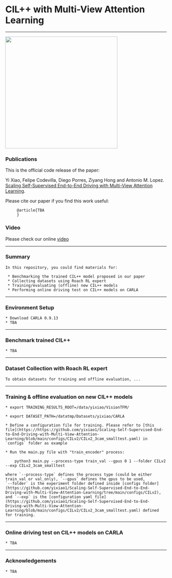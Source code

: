 # CIL++ with Multi-View Attention Learning
-------------------------------------------------------------


 <img src="Driving_T2_T5.gif" height="350">

### Publications
This is the official code release of the paper:

Yi Xiao, Felipe Codevilla, Diego Porres, Ziyang Hong and Antonio M. Lopez. [Scaling Self-Supervised End-to-End Driving with Multi-View Attention Learning]().

Please cite our paper if you find this work useful:

         @article{TBA
         }

### Video
Please check our online [video]()

-------------------------------------------------------------
### Summary

    In this repository, you could find materials for:

     * Benchmarking the trained CIL++ model proposed in our paper
     * Collecting datasets using Roach RL expert
     * Training/evaluating (offline) new CIL++ models
     * Performing online driving test on CIL++ models on CARLA

-------------------------------------------------------------
### Environment Setup

    * Download CARLA 0.9.13
    * TBA


-------------------------------------------------------------
### Benchmark trained CIL++
    * TBA

-------------------------------------------------------------
### Dataset Collection with Roach RL expert

    To obtain datasets for training and offline evaluation, ...

-------------------------------------------------------------
### Training & offline evaluation on new CIL++ models

    * export TRAINING_RESULTS_ROOT=/data/yixiao/VisionTFM/

    * export DATASET_PATH=/datatmp/Datasets/yixiao/CARLA

    * Define a configuration file for training. Please refer to [this file](https://https://github.com/yixiao1/Scaling-Self-Supervised-End-to-End-Driving-with-Multi-View-Attention-Learning/blob/main/configs/CILv2/CILv2_3cam_smalltest.yaml) in `configs` folder as example

    * Run the main.py file with "train_encoder" process:

        python3 main.py --process-type train_val --gpus 0 1 --folder CILv2 --exp CILv2_3cam_smalltest

    where `--process-type` defines the process type (could be either train_val or val_only), `--gpus` defines the gpus to be used,
    `--folder` is the experiment folder defined inside [configs folder](https://github.com/yixiao1/Scaling-Self-Supervised-End-to-End-Driving-with-Multi-View-Attention-Learning/tree/main/configs/CILv2),
    and `--exp` is the [configuration yaml file](https://github.com/yixiao1/Scaling-Self-Supervised-End-to-End-Driving-with-Multi-View-Attention-Learning/blob/main/configs/CILv2/CILv2_3cam_smalltest.yaml) defined for training.

-------------------------------------------------------------
### Online driving test on CIL++ models on CARLA
    * TBA

-------------------------------------------------------------
### Acknowledgements
    * TBA